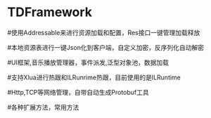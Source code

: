 # TDFramework

#使用Addressable来进行资源加载和配置，Res接口一键管理加载释放

#本地资源表进行一键Json化到客户端，自定义加密，反序列化自动解密

#UI框架,音乐播放管理器，事件派发,泛型对象池，数据加载

#支持Xlua进行热跟和ILRunrime热跟，目前使用的是ILRuntime

#Http,TCP等网络管理，自带自动生成Protobuf工具

#各种扩展方法，常用方法